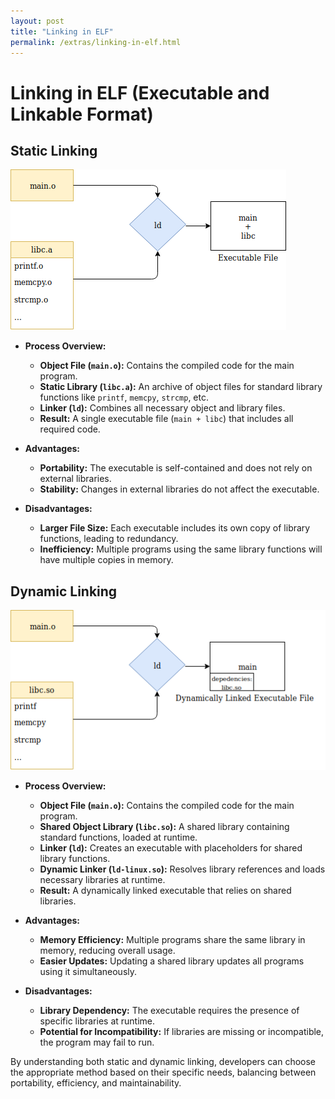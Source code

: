 ```yaml
---
layout: post
title: "Linking in ELF"
permalink: /extras/linking-in-elf.html
---
```


# Linking in ELF (Executable and Linkable Format)

## Static Linking

![Image](../src/images/static_linking.png)

- **Process Overview:**
  - **Object File (`main.o`):** Contains the compiled code for the main program.
  - **Static Library (`libc.a`):** An archive of object files for standard library functions like `printf`, `memcpy`, `strcmp`, etc.
  - **Linker (`ld`):** Combines all necessary object and library files.
  - **Result:** A single executable file (`main + libc`) that includes all required code.

- **Advantages:**
  - **Portability:** The executable is self-contained and does not rely on external libraries.
  - **Stability:** Changes in external libraries do not affect the executable.

- **Disadvantages:**
  - **Larger File Size:** Each executable includes its own copy of library functions, leading to redundancy.
  - **Inefficiency:** Multiple programs using the same library functions will have multiple copies in memory.

## Dynamic Linking
![Image](../src/images/dynamic_linking.png)

- **Process Overview:**
  - **Object File (`main.o`):** Contains the compiled code for the main program.
  - **Shared Object Library (`libc.so`):** A shared library containing standard functions, loaded at runtime.
  - **Linker (`ld`):** Creates an executable with placeholders for shared library functions.
  - **Dynamic Linker (`ld-linux.so`):** Resolves library references and loads necessary libraries at runtime.
  - **Result:** A dynamically linked executable that relies on shared libraries.

- **Advantages:**
  - **Memory Efficiency:** Multiple programs share the same library in memory, reducing overall usage.
  - **Easier Updates:** Updating a shared library updates all programs using it simultaneously.

- **Disadvantages:**
  - **Library Dependency:** The executable requires the presence of specific libraries at runtime.
  - **Potential for Incompatibility:** If libraries are missing or incompatible, the program may fail to run.

By understanding both static and dynamic linking, developers can choose the appropriate method based on their specific needs, balancing between portability, efficiency, and maintainability.
